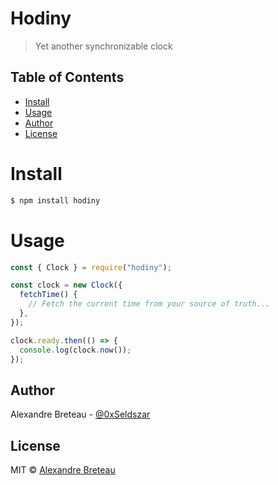 # Hodiny

> Yet another synchronizable clock

## Table of Contents

- [Install](#install)
- [Usage](#usage)
- [Author](#author)
- [License](#license)

# Install

```bash
$ npm install hodiny
```

# Usage

```javascript
const { Clock } = require("hodiny");

const clock = new Clock({
  fetchTime() {
    // Fetch the current time from your source of truth...
  },
});

clock.ready.then(() => {
  console.log(clock.now());
});
```

## Author

Alexandre Breteau - [@0xSeldszar](https://twitter.com/0xSeldszar)

## License

MIT © [Alexandre Breteau](https://seldszar.fr)
